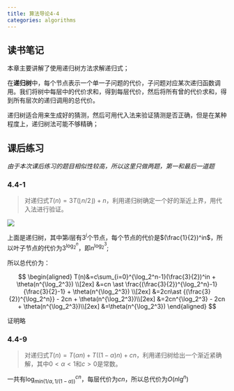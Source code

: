 ```yaml
---
title: 算法导论4-4
categories: algorithms
---
```


## 读书笔记

本章主要讲解了使用递归树方法求解递归式；

在**递归树**中，每个节点表示一个单一子问题的代价，子问题对应某次递归函数调用。我们将树中每层中的代价求和，得到每层代价，然后将所有曾的代价求和，得到所有层次的递归调用的总代价。

递归树适合用来生成好的猜测，然后可用代入法来验证猜测是否正确，但是在某种程度上，递归树法可能不够精确；

## 课后练习

*由于本次课后练习的题目相似性较高，所以这里只做两题，第一和最后一道题*
### 4.4-1
> 对递归式$T(n)=3T(\lfloor n/2 \rfloor) + n$，利用递归树确定一个好的渐近上界，用代入法进行验证。

![](https://cdn.nextto.top/images/2019/09/22/recursive_tree.png)

上面是递归树，其中第$i$层有$3^i$个节点，每个节点的代价是$(\frac{1}{2})^in$，所以叶子节点的代价为$3^{\log_2^n}$，即$n^{\log_2^3}$;

所以总代价为：


$$
\begin{aligned}
T(n)&=c\sum_{i=0}^{\log_2^n-1}(\frac{3}{2})^in + \theta(n^{\log_2^3}) \\[2ex]
&=cn \ast \frac{(\frac{3}{2})^{\log_2^n}-1}{\frac{3}{2}-1} + \theta(n^{\log_2^3}) \\[2ex]
&=2cn\ast {(\frac{3}{2})^{\log_2^n}} - 2cn + \theta(n^{\log_2^3})\\[2ex]
&=2cn^{\log_2^3} - 2cn + \theta(n^{\log_2^3})\\[2ex]
&=\theta(n^{\log_2^3})
\end{aligned}
$$


证明略
### 4.4-9
> 对递归式$T(n)=T(\alpha n)+T((1-\alpha)n)+cn$，利用递归树给出一个渐近紧确解，其中$0<\alpha<1$和$c>0$是常数。

一共有$\log_{min(1/\alpha ,1/(1-\alpha))}^{cn}$，每层代价为$cn$，所以总代价为$O(n\lg^n)$
